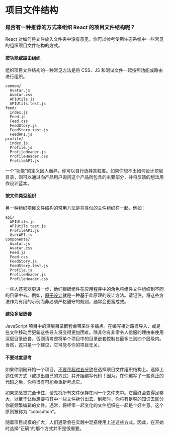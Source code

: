 # 项目文件结构

### 是否有一种推荐的方式来组织 React 的项目文件结构呢？

React 对如何将文件放入文件夹中没有意见。你可以参考使用生态系统中一些常见的组织项目文件结构的方式。

#### 按功能或路由组织

组织项目文件结构的一种常见方法是将 CSS、JS 和测试文件一起按照功能或路由进行组织。

```
common/
  Avatar.js
  Avatar.css
  APIUtils.js
  APIUtils.test.js
feed/
  index.js
  Feed.js
  Feed.css
  FeedStory.js
  FeedStory.test.js
  FeedAPI.js
profile/
  index.js
  Profile.js
  ProfileHeader.js
  ProfileHeader.css
  ProfileAPI.js
```

一个“功能”的定义因人而异，你可以自行选择其粒度。如果你想不出如何设计顶层目录，则可以通过向产品用户询问这个产品所包含的主要部分，并将反馈的想法用作设计蓝本。

#### 按文件类型组织

另一种组织项目文件结构的常用方法是将类似的文件组织在一起，例如：

```
api/
  APIUtils.js
  APIUtils.test.js
  ProfileAPI.js
  UserAPI.js
components/
  Avatar.js
  Avatar.css
  Feed.js
  Feed.css
  FeedStory.js
  FeedStory.test.js
  Profile.js
  ProfileHeader.js
  ProfileHeader.css
```

一些人还喜欢更进一步，他们根据组件在应用程序中的角色将组件文件组织到不同的目录中去。例如，[原子设计](http://bradfrost.com/blog/post/atomic-web-design/)就是一种基于此原理的设计方法。请记住，将这些方法作为有用的示例而非必须严格遵守的规则，通常会更富成效。

#### 避免多层嵌套

JavaScript 项目中的深层目录嵌套会带来许多痛点。在编写相对路径导入，或是在文件移动后更新这些导入将变得更加困难。除非你有非常令人信服的理由来使用深层目录嵌套，否则请考虑将单个项目中的目录嵌套控制在最多三到四个层级内。当然，这只是一个建议，它可能与你的项目无关。

#### 不要过度思考

如果你刚刚开始一个项目，[不要花超过五分钟](https://en.wikipedia.org/wiki/Analysis_paralysis)在选择项目文件组织结构上。选择上述任何方式（或提出自己的方式）并开始编写代码！因为，在你编写了一些真正的代码之后，你将很有可能会重新考虑它。

如果您感觉完全卡住，请先将所有文件保存在同一个文件夹中。它最终会变得足够大，以至于让你想要将其中一些文件拆分出去。到那时，你将有足够的知识去区分你最频繁编辑的文件。通常，将经常一起变化的文件组织在一起是个好主意。这个原则被称为 “colocation”。

随着项目规模的扩大，人们通常会在实践中混搭使用上述这些方式。因此，在开始时选择“正确”的那个方式并不是很重要。